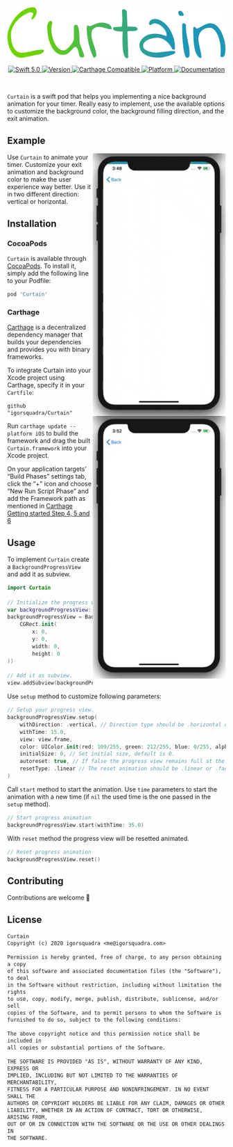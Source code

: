 <p align="center">
   <img width="650" src="https://raw.githubusercontent.com/igorsquadra/Curtain/develop/Curtain/Assets/Curtain.png" alt="Curtain Logo">
</p>

<p align="center">
    <a href="https://developer.apple.com/swift/">
        <img src="https://img.shields.io/badge/Swift-5.0-orange.svg?style=flat" alt="Swift 5.0">
    </a>
    <a href="http://cocoapods.org/pods/Curtain">
        <img src="https://img.shields.io/cocoapods/v/Curtain.svg?style=flat" alt="Version">
    </a>
    <a href="https://github.com/Carthage/Carthage">
        <img src="https://img.shields.io/badge/Carthage-compatible-4BC51D.svg?style=flat" alt="Carthage Compatible">
    </a>
    <a href="http://cocoapods.org/pods/Curtain">
        <img src="https://img.shields.io/cocoapods/p/Curtain.svg?style=flat" alt="Platform">
    </a>
    <a href="https://igorsquadra.github.io/Curtain">
        <img src="https://github.com/igorsquadra/Curtain" alt="Documentation">
    </a>
</p>

<br/>

`Curtain` is a swift pod that helps you implementing a nice background animation for your timer.
Really easy to implement, use the available options to customize the background color, the background filling direction, and the exit animation.

## Example

<img style="float: right" src="https://raw.githubusercontent.com/igorsquadra/Curtain/develop/Curtain/Assets/Vertical.gif" alt="Example Application Screenshot" align="right" width="307">

<img style="float: right" src="https://raw.githubusercontent.com/igorsquadra/Curtain/develop/Curtain/Assets/Horizontal.gif" alt="Example Application Screenshot" align="right" width="307">

Use `Curtain` to animate your timer. Customize your exit animation and background color to make the user experience way better. Use it in two different direction: vertical or horizontal.

## Installation

### CocoaPods

`Curtain` is available through [CocoaPods](http://cocoapods.org). To install
it, simply add the following line to your Podfile:

```bash
pod 'Curtain'
```

### Carthage

[Carthage](https://github.com/Carthage/Carthage) is a decentralized dependency manager that builds your dependencies and provides you with binary frameworks.

To integrate Curtain into your Xcode project using Carthage, specify it in your `Cartfile`:

```ogdl
github "igorsquadra/Curtain"
```

Run `carthage update --platform iOS` to build the framework and drag the built `Curtain.framework` into your Xcode project. 

On your application targets’ “Build Phases” settings tab, click the “+” icon and choose “New Run Script Phase” and add the Framework path as mentioned in [Carthage Getting started Step 4, 5 and 6](https://github.com/Carthage/Carthage/blob/master/README.md)


## Usage
To implement  `Curtain` create a `BackgroundProgressView` and add it as subview.

```swift
import Curtain

// Initialize the progress view.
var backgroundProgressView: BackgroundProgressView!
backgroundProgressView = BackgroundProgressView.init(frame:
    CGRect.init(
        x: 0,
        y: 0,
        width: 0,
        height: 0
))

// Add it as subview.
view.addSubview(backgroundProgressView)
```

Use `setup` method to customize following parameters:

```swift
// Setup your progress view.
backgroundProgressView.setup(
    withDirection: .vertical, // Direction type should be .horizontal or .vertical.
    withTime: 15.0,
    view: view.frame,
    color: UIColor.init(red: 109/255, green: 212/255, blue: 0/255, alpha: 1.0),
    initialSize: 0, // Set initial size, default is 0.
    autoreset: true, // If false the progress view remains full at the end of timer.
    resetType: .linear // The reset animation should be .linear or .fade
)
```

Call `start` method to start the animation. Use `time` parameters to start the animation with a new time (if `nil` the used time is the one passed in the `setup` method).

```swift
// Start progress animation
backgroundProgressView.start(withTime: 35.0)
```

With `reset` method the progress view will be resetted animated.

```swift
// Reset progress animation
backgroundProgressView.reset()
```

## Contributing
Contributions are welcome 🚀

## License

```
Curtain
Copyright (c) 2020 igorsquadra <me@igorsquadra.com>

Permission is hereby granted, free of charge, to any person obtaining a copy
of this software and associated documentation files (the "Software"), to deal
in the Software without restriction, including without limitation the rights
to use, copy, modify, merge, publish, distribute, sublicense, and/or sell
copies of the Software, and to permit persons to whom the Software is
furnished to do so, subject to the following conditions:

The above copyright notice and this permission notice shall be included in
all copies or substantial portions of the Software.

THE SOFTWARE IS PROVIDED "AS IS", WITHOUT WARRANTY OF ANY KIND, EXPRESS OR
IMPLIED, INCLUDING BUT NOT LIMITED TO THE WARRANTIES OF MERCHANTABILITY,
FITNESS FOR A PARTICULAR PURPOSE AND NONINFRINGEMENT. IN NO EVENT SHALL THE
AUTHORS OR COPYRIGHT HOLDERS BE LIABLE FOR ANY CLAIM, DAMAGES OR OTHER
LIABILITY, WHETHER IN AN ACTION OF CONTRACT, TORT OR OTHERWISE, ARISING FROM,
OUT OF OR IN CONNECTION WITH THE SOFTWARE OR THE USE OR OTHER DEALINGS IN
THE SOFTWARE.
```
